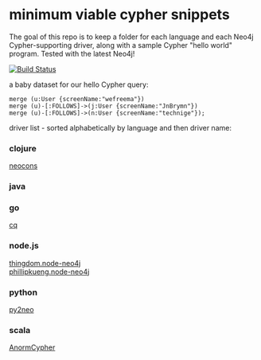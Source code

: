 # minimum viable cypher snippets
The goal of this repo is to keep a folder for each language and each Neo4j Cypher-supporting driver, along with a sample Cypher "hello world" program. Tested with the latest Neo4j!

[![Build Status](https://travis-ci.org/wfreeman/mvcs.png?branch=master)](https://travis-ci.org/wfreeman/mvcs)

a baby dataset for our hello Cypher query:
```
merge (u:User {screenName:"wefreema"}) 
merge (u)-[:FOLLOWS]->(j:User {screenName:"JnBrymn"}) 
merge (u)-[:FOLLOWS]->(n:User {screenName:"technige"});
```

driver list - sorted alphabetically by language and then driver name:

### clojure
[neocons](/clojure/neocons/)
### java 
### go
[cq](/go/cq/)
### node.js
[thingdom.node-neo4j](/node.js/thingdom.node-neo4j/)  
[phillipkueng.node-neo4j](/node.js/phillipkueng.node-neo4j/)
### python
[py2neo](/python/py2neo/)
### scala
[AnormCypher](/scala/anormcypher/)
